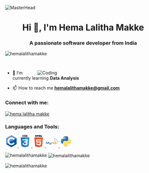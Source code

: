 ![MasterHead](https://anayacybertech.com/wp-content/uploads/2018/07/cstmswft-1170x341.jpg)
<h1 align="center">Hi 👋, I'm Hema Lalitha Makke</h1>
<h3 align="center">A passionate software developer from India</h3>

<p align="left"> <img src="https://komarev.com/ghpvc/?username=hemalalithamakke&label=Profile%20views&color=0e75b6&style=flat" alt="hemalalithamakke" /> </p>

<p align="left"> <a href="https://twitter.com/target="blank"><img src="https://img.shields.io/twitter/follow/?logo=twitter&style=for-the-badge" alt="" /></a> </p>
<img align="right" alt="Coding" width="400" src="https://mir-s3-cdn-cf.behance.net/projects/max_808/eacd43146184947.Y3JvcCwyOTE3LDIyODEsMCw0ODA4.png">

- 🌱 I’m currently learning **Data Analysis**

- 📫 How to reach me **hemalalithamakke@gmail.com**

<h3 align="left">Connect with me:</h3>
<p align="left">
<a href="https://linkedin.com/in/hema lalitha makke" target="blank"><img align="center" src="https://raw.githubusercontent.com/rahuldkjain/github-profile-readme-generator/master/src/images/icons/Social/linked-in-alt.svg" alt="hema lalitha makke" height="30" width="40" /></a>
</p>

<h3 align="left">Languages and Tools:</h3>
<p align="left"> <a href="https://www.cprogramming.com/" target="_blank" rel="noreferrer"> <img src="https://raw.githubusercontent.com/devicons/devicon/master/icons/c/c-original.svg" alt="c" width="40" height="40"/> </a> <a href="https://www.w3schools.com/css/" target="_blank" rel="noreferrer"> <img src="https://raw.githubusercontent.com/devicons/devicon/master/icons/css3/css3-original-wordmark.svg" alt="css3" width="40" height="40"/> </a> <a href="https://www.w3.org/html/" target="_blank" rel="noreferrer"> <img src="https://raw.githubusercontent.com/devicons/devicon/master/icons/html5/html5-original-wordmark.svg" alt="html5" width="40" height="40"/> </a> <a href="https://www.mysql.com/" target="_blank" rel="noreferrer"> <img src="https://raw.githubusercontent.com/devicons/devicon/master/icons/mysql/mysql-original-wordmark.svg" alt="mysql" width="40" height="40"/> </a> <a href="https://www.python.org" target="_blank" rel="noreferrer"> <img src="https://raw.githubusercontent.com/devicons/devicon/master/icons/python/python-original.svg" alt="python" width="40" height="40"/> </a> </p>

<p><img align="left" src="https://github-readme-stats.vercel.app/api/top-langs?username=hemalalithamakke&show_icons=true&locale=en&layout=compact" alt="hemalalithamakke" /></p>

<p>&nbsp;<img align="center" src="https://github-readme-stats.vercel.app/api?username=hemalalithamakke&show_icons=true&locale=en" alt="hemalalithamakke" /></p>

<p><img align="center" src="https://github-readme-streak-stats.herokuapp.com/?user=hemalalithamakke&" alt="hemalalithamakke" /></p>
